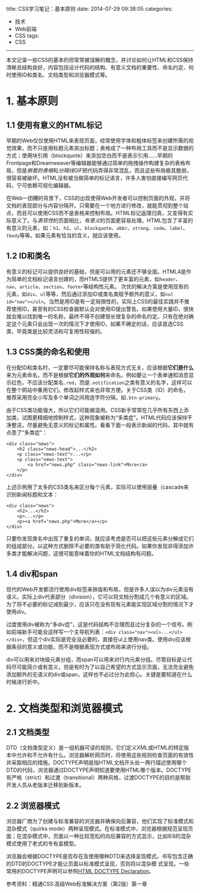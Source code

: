title: CSS学习笔记：基本原则
date: 2014-07-29 09:38:05
categories:
- 技术
- Web前端
- CSS
tags:
- CSS
---
本文记录一些CSS的基本的但常常被误解的概念，并讨论如何让HTML和CSS保持清晰且结构良好，内容包括设计代码的结构、有意义文档的重要性、命名约定、何时使用ID和类名、文档类型和浏览器模式等。

<!-- more -->

# 1. 基本原则

## 1.1 使用有意义的HTML标记

早期的Web仅仅使用HTML来表现页面，经常使用字体和粗体标签来创建所需的视觉效果，而不只是用标题元素突出标题；表格成了一种布局工具而不是显示数据的方式；使用块引用（blockquote）来添加空白而不是表示引用……早期的Frontpage和Dreamweaver等编辑器能够通过简单的拖拽操作构建复杂的表格布局，但是*嵌套的表格*和*分隔线GIF*把代码弄得非常混乱，而且这些布局极其脆弱，很容易被破坏。HTML没有被当做简单的标记语言，许多人害怕直接编写网页代码，宁可依赖可视化编辑器。

在Web一团糟的背景下，CSS的出现使得Web开发者可以控制页面的外观，并将文档的表现部分与内容分隔开。只需要在一个地方进行修改，就能贯彻到整个站点，而且可以使用CSS而不是表格来控制布局。HTML标记返璞归真，又变得有实际意义了。与*表现性*的页面相比，*有意义*的页面更容易处理。HTML包含了丰富的有意义的元素，如：`h1`、`h2`、`ul`、`blockquote`、`abbr`、`strong`、`code`、`label`、`tbody`等等。如果元素有恰当的含义，就应该使用。

## 1.2 ID和类名

有意义的标记可以提供良好的基础，但是可以用的元素还不够全面。HTML4是作为简单的文档标记语言创建的，而HTML5提供了更丰富的元素，如`header`、`nav`、`article`、`section`、`footer`等结构性元素。
次优的解决方案是使用现有的元素，如`div`、`ul`等等，然后通过添加ID或类名类赋予额外的意义，如`<ul id="nav"></ul>`。当然是用ID是有一定局限性的，实际上CSS的最佳实践并不推荐使用ID，甚至有的CSS检查器默认会对使用ID提出警告。如果使用大量ID，很快就会难以找到唯一的名称，最终不得不创建很长很复杂的命名约定。只有在绝对确定这个元素只会出现一次的情况下才使用ID，如果不确定的话，应该首选CSS类，毕竟类是比较灵活和可复用性较强的。

## 1.3 CSS类的命名和使用

在分配ID和类名时，一定要尽可能保持名称与表现方式无关，应该根据**它们是什么**来为元素命名，而不是根据**它们的外观如何**来命名。例如要让一个表单通知消息显示红色，不应该分配类名`.red`，而是`.notification`之类有意义的名字，这样可以在整个网站中重用它们，修改起样式来也非常方便。关于CSS类（ID）的命名，推荐采用完全小写及多个单词之间用连字符分隔，如`.btn-primary`。

由于CSS类功能强大，所以它们可能被滥用。CSS新手常常在几乎所有东西上添加类，试图更精细地控制样式，这种现象被称为“多类症”。HTML代码应该保持干净整洁，尽量避免无意义的标记和属性。看看下面一段表示新闻的代码，其中就有点患了“多类症”：

    <div class="news">
        <h2 class="news-head">...</h2>
        <p class="news-text">...</p>
        <p class="news-text">
            <a href="news.php" class="news-link">More</a>
        </p>
    </div>
    
上述示例用了太多的CSS类名来区分每个元素，实际可以使用层叠（cascade来识别新闻标题和文本：

    <div class="news">
        <h2>...</h2>
        <p>...</p>
        <p><a href="news.php">More</a></p>
    </div>
        
只要你发现类名中出现了重复的单词，就应该考虑是否可以把这些元素分解成它们的组成部分。以这种方式删除不必要的类有助于简化代码。如果你发现非得添加许多类才能解决问题，这很可能意味着你的HTML文档结构有问题。

## 1.4 div和span

现代的Web开发都流行使用div标签来排版和布局，但是许多人误以为div元素没有语义。实际上div代表部分（division），它可以将文档分割成几个有意义的区域。为了将不必要的标记减到最少，应该只在没有现有元素能实现区域分割的情况下才使用div。

过度使用div被称为“多div症”，这是代码结构不合理而且过分复杂的一个信号。例如前端新手可能会这样写一个主导航列表：`<div class="nav"><ul>...</ul></div>`，但这个div实际是完全没必要的，直接在ul上使用nav类。使用div应该根据条目的意义或功能，而不是根据表现方式或布局来进行分组。

div可以用来对块级元素分组，而span可以用来对行内元素分组。尽管目标是让代码尽可能简介或有意义，但是有时为了以自己希望的方式显示页面，无法完全避免添加额外的无语义的div或span，这样也不必过分为此担心。关键是要知道在什么时候进行折中。

# 2. 文档类型和浏览器模式

## 2.1 文档类型

DTD（文档类型定义）是一组机器可读的规则，它们定义XML或HTML的特定版本中允许和不允许有什么。浏览器解析网页时，将使用这些规则检查页面的有效性并采取相应的措施。DOCTYPE声明是指HTML文档开头处一两行描述使用哪个DTD的代码，浏览器通过DOCTYPE声明知道要使用HTML哪个版本。DOCTYPE有严格（strict）和过渡（transitional）两种风格，过渡DOCTYPE的目的是帮助开发人员从老版本迁移到新版本。
## 2.2 浏览器模式

浏览器厂商为了创建与标准兼容的浏览器并确保向后兼容，他们实现了标准模式和混杂模式（quirks mode）两种呈现模式。在标准模式中，浏览器根据规范呈现页面；在混杂模式中，页面以一种比较宽松的向后兼容的方式显示，比如IE6的混杂模式使用了老式的专有盒模型。

浏览器会根据DOCTYPE是否存在及使用哪种DTD来选择呈现模式。书写包含正确的DTD的DOCTYPE才能让页面以标准模式呈现，否则将以混杂模
式呈现。一些常用的DOCTYPE声明可以参照[HTML DOCTYPE Declaration](http://www.w3schools.com/tags/tag_doctype.asp)。

参考资料：精通CSS:高级Web标准解决方案（第2版）第一章